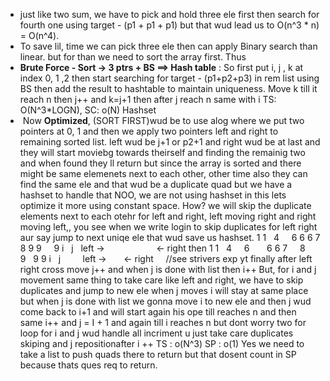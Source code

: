 * just like two sum, we have to pick and hold three ele first then search for fourth one using target - (p1 + p1 + p1) but that wud lead us to O(n^3 * n) = O(n^4).
* To save lil, time we can pick three ele then can apply Binary search than linear. but for than we need to sort the array first. Thus
* **Brute Force - Sort -> 3 ptrs + BS ==> Hash table** : So first put i, j , k at index 0, 1 ,2 then start searching for target - (p1+p2+p3) in rem list using BS then add the result to hashtable to maintain uniqueness. Move k till it reach n then j++ and k=j+1 then after j reach n same with i
TS: O(N^3*LOGN), SC: o(N) Hashset
*  Now **Optimized**, (SORT FIRST)wud be to use alog where we put two pointers at 0, 1 and then we apply two pointers left and right to remaining sorted list. left wud be j+1 or p2+1 and right wud be at last and they will start moviebg towards theirself and finding the remainig two and when found they ll return but since the array is sorted and there might be same elemenets next to each other, other time also they can find the same ele and that wud be a duplicate quad but we have a hashset to handle that NOO, we are not using hashset in this lets optimize it more using constant space. How? we will skip the duplicate elements next to each otehr for left and right, left moving right and right moving left,, you see when we write login to skip duplicates for left right aur say jump to next uniqe ele that wud save us hashset.
1  1    4     6  6  6  7  8  9  9     9
i    j   left  ->                     <- right
then
1  1    4     6       6  6  7      8       9   9  9
i    j          left  ->        <- right     //see strivers exp yt
finally after left right cross move j++ and when j is done with list then i++
But, for i and j movement same thing to take care like left and right, we have to skip duplicates and jump to new ele
when j moves i will stay at same place but when j is done with list we gonna move i to new ele and then j wud come back to i+1 and will start again his ope till reaches n and then same i++ and j = I + 1 and again till i reaches n but dont worry two for loop for i and j wud handle all incriment u just take care duplicates skiping and j repositionafter i ++
TS : o(N^3) SP : o(1)
Yes we need to take a list to push quads there to return but that dosent count in SP because thats ques req to return.